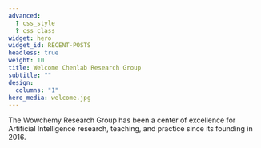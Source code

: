 ```yaml
---
advanced:
  ? css_style
  ? css_class
widget: hero
widget_id: RECENT-POSTS
headless: true
weight: 10
title: Welcome Chenlab Research Group
subtitle: ""
design:
  columns: "1"
hero_media: welcome.jpg
---
```


The Wowchemy Research Group has been a center of excellence for Artificial Intelligence research, teaching, and practice since its founding in 2016.
